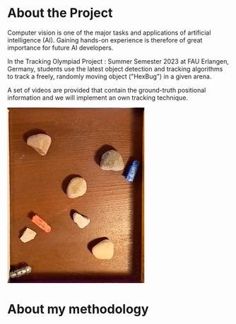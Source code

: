 # About the Project
Computer vision is one of the major tasks and applications of artificial intelligence (AI). Gaining hands-on experience is therefore of great importance for future AI developers. 

In the Tracking Olympiad Project : Summer Semester 2023 at FAU Erlangen, Germany, students use the latest object detection and tracking algorithms to track a freely, randomly moving object ("HexBug") in a given arena. 

A set of videos are provided that contain the ground-truth positional information and we will implement an own tracking technique. 

[![See Hexbugs](images/1.jpg)]([https://youtube.com/watch?v=video_id](https://youtube.com/shorts/V4Rl51bUAsw?feature=share)https://youtube.com/shorts/V4Rl51bUAsw?feature=share)

# About my methodology 
